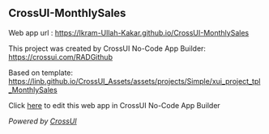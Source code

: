 ## CrossUI-MonthlySales
Web app url : https://Ikram-Ullah-Kakar.github.io/CrossUI-MonthlySales

This project was created by CrossUI No-Code App Builder: https://crossui.com/RADGithub

Based on template: https://linb.github.io/CrossUI_Assets/assets/projects/Simple/xui_project_tpl_MonthlySales

Click [here](https://crossui.com/RADGithub/#!from=github&owner=Ikram-Ullah-Kakar&repo=CrossUI-MonthlySales) to edit this web app in CrossUI No-Code App Builder

<i>Powered by [CrossUI](https://crossui.com)</i>
